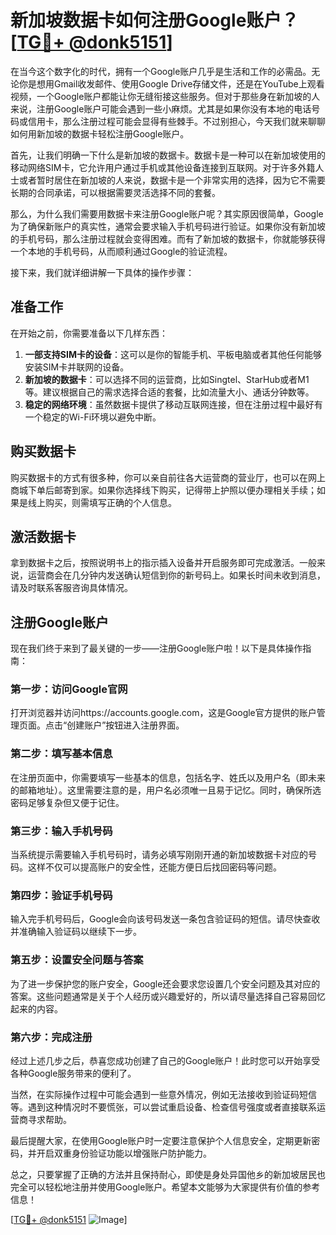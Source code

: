 # 新加坡数据卡如何注册Google账户？[[TG💪+ @donk5151](https://t.me/s/donk5151)]

在当今这个数字化的时代，拥有一个Google账户几乎是生活和工作的必需品。无论你是想用Gmail收发邮件、使用Google Drive存储文件，还是在YouTube上观看视频，一个Google账户都能让你无缝衔接这些服务。但对于那些身在新加坡的人来说，注册Google账户可能会遇到一些小麻烦。尤其是如果你没有本地的电话号码或信用卡，那么注册过程可能会显得有些棘手。不过别担心，今天我们就来聊聊如何用新加坡的数据卡轻松注册Google账户。

首先，让我们明确一下什么是新加坡的数据卡。数据卡是一种可以在新加坡使用的移动网络SIM卡，它允许用户通过手机或其他设备连接到互联网。对于许多外籍人士或者暂时居住在新加坡的人来说，数据卡是一个非常实用的选择，因为它不需要长期的合同承诺，可以根据需要灵活选择不同的套餐。

那么，为什么我们需要用数据卡来注册Google账户呢？其实原因很简单，Google为了确保新账户的真实性，通常会要求输入手机号码进行验证。如果你没有新加坡的手机号码，那么注册过程就会变得困难。而有了新加坡的数据卡，你就能够获得一个本地的手机号码，从而顺利通过Google的验证流程。

接下来，我们就详细讲解一下具体的操作步骤：

## 准备工作

在开始之前，你需要准备以下几样东西：

1. **一部支持SIM卡的设备**：这可以是你的智能手机、平板电脑或者其他任何能够安装SIM卡并联网的设备。
2. **新加坡的数据卡**：可以选择不同的运营商，比如Singtel、StarHub或者M1等。建议根据自己的需求选择合适的套餐，比如流量大小、通话分钟数等。
3. **稳定的网络环境**：虽然数据卡提供了移动互联网连接，但在注册过程中最好有一个稳定的Wi-Fi环境以避免中断。

## 购买数据卡

购买数据卡的方式有很多种，你可以亲自前往各大运营商的营业厅，也可以在网上商城下单后邮寄到家。如果你选择线下购买，记得带上护照以便办理相关手续；如果是线上购买，则需填写正确的个人信息。

## 激活数据卡

拿到数据卡之后，按照说明书上的指示插入设备并开启服务即可完成激活。一般来说，运营商会在几分钟内发送确认短信到你的新号码上。如果长时间未收到消息，请及时联系客服咨询具体情况。

## 注册Google账户

现在我们终于来到了最关键的一步——注册Google账户啦！以下是具体操作指南：

### 第一步：访问Google官网

打开浏览器并访问https://accounts.google.com，这是Google官方提供的账户管理页面。点击“创建账户”按钮进入注册界面。

### 第二步：填写基本信息

在注册页面中，你需要填写一些基本的信息，包括名字、姓氏以及用户名（即未来的邮箱地址）。这里需要注意的是，用户名必须唯一且易于记忆。同时，确保所选密码足够复杂但又便于记住。

### 第三步：输入手机号码

当系统提示需要输入手机号码时，请务必填写刚刚开通的新加坡数据卡对应的号码。这样不仅可以提高账户的安全性，还能方便日后找回密码等问题。

### 第四步：验证手机号码

输入完手机号码后，Google会向该号码发送一条包含验证码的短信。请尽快查收并准确输入验证码以继续下一步。

### 第五步：设置安全问题与答案

为了进一步保护您的账户安全，Google还会要求您设置几个安全问题及其对应的答案。这些问题通常是关于个人经历或兴趣爱好的，所以请尽量选择自己容易回忆起来的内容。

### 第六步：完成注册

经过上述几步之后，恭喜您成功创建了自己的Google账户！此时您可以开始享受各种Google服务带来的便利了。

当然，在实际操作过程中可能会遇到一些意外情况，例如无法接收到验证码短信等。遇到这种情况时不要慌张，可以尝试重启设备、检查信号强度或者直接联系运营商寻求帮助。

最后提醒大家，在使用Google账户时一定要注意保护个人信息安全，定期更新密码，并开启双重身份验证功能以增强账户防护能力。

总之，只要掌握了正确的方法并且保持耐心，即使是身处异国他乡的新加坡居民也完全可以轻松地注册并使用Google账户。希望本文能够为大家提供有价值的参考信息！

[[TG💪+ @donk5151](https://t.me/s/donk5151) ![Image](https://i.postimg.cc/rwNCRYN7/Snipaste-2025-04-30-17-27-05.png)]
